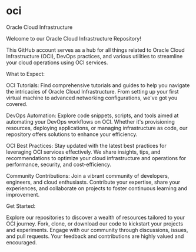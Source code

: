 # oci
Oracle Cloud Infrastructure 

Welcome to our Oracle Cloud Infrastructure Repository!

This GitHub account serves as a hub for all things related to Oracle Cloud Infrastructure (OCI), DevOps practices, and various utilities to streamline your cloud operations using OCI services.

What to Expect:

OCI Tutorials: Find comprehensive tutorials and guides to help you navigate the intricacies of Oracle Cloud Infrastructure. From setting up your first virtual machine to advanced networking configurations, we've got you covered.

DevOps Automation: Explore code snippets, scripts, and tools aimed at automating your DevOps workflows on OCI. Whether it's provisioning resources, deploying applications, or managing infrastructure as code, our repository offers solutions to enhance your efficiency.

OCI Best Practices: Stay updated with the latest best practices for leveraging OCI services effectively. We share insights, tips, and recommendations to optimize your cloud infrastructure and operations for performance, security, and cost-efficiency.

Community Contributions: Join a vibrant community of developers, engineers, and cloud enthusiasts. Contribute your expertise, share your experiences, and collaborate on projects to foster continuous learning and improvement.

Get Started:

Explore our repositories to discover a wealth of resources tailored to your OCI journey.
Fork, clone, or download our code to kickstart your projects and experiments.
Engage with our community through discussions, issues, and pull requests. Your feedback and contributions are highly valued and encouraged.
